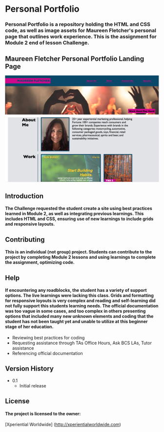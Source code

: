 # Personal Portfolio

### Personal Portfolio is a repository holding the HTML and CSS code, as well as image assets for Maureen Fletcher's personal page that outlines work experience.  This is the assignment for Module 2 end of lesson Challenge.  

## Maureen Fletcher Personal Portfolio Landing Page
[![Image of Maureen Fletcher website landing page](assets/images/PublishedSite9.11.20.png "Personal Portfolio")](https://mofletch.github.io/Portfolio/)

## Introduction
#### The Challenge requested the student create a site using best practices learned in Module 2, as well as integrating previous learnings.  This includes HTML and CSS, ensuring use of new learnings to include grids and responsive layouts.

## Contributing
#### This is an individual (not group) project.  Students can contribute to the project by completing Module 2 lessons and using learnings to complete the assignment, optimizing code.

## Help
#### If encountering any roadblocks, the student has a variety of support options.  The live learnings were lacking this class.  Grids and formatting for responsive loyouts is very complex and reading and self-learning did not fully support this students learning needs.  The official documentation was too vague in some cases, and too complex in others presenting options that included many new unknown elements and coding that the student has not been taught yet and unable to utilize at this beginner stage of her education.
  * Reviewing best practices for coding
  * Requesting assistance through TAs Office Hours, Ask BCS LAs, Tutor assistance
  * Referencing official documentation

## Version History
  * 0.1
    * Initial release

## License
#### The project is licensed to the owner:
[Xperiential Worldwide] (http://xperientialworldwide.com)

